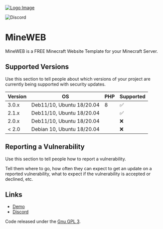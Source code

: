 [![Logo Image](https://cdn.discordapp.com/attachments/936240550925963264/936623117038682132/79217.jpg)](https://pterodactyl.io)

<!-- ![GitHub Workflow Status](https://img.shields.io/github/workflow/status/pterodactyl/panel/tests?label=Tests&style=for-the-badge) --->
![Discord](https://img.shields.io/discord/936240550489751563?label=Discord&logo=Discord&logoColor=white&style=for-the-badge)
<!-- ![GitHub Releases](https://img.shields.io/github/downloads/pterodactyl/panel/latest/total?style=for-the-badge) --->
<!-- ![GitHub contributors](https://img.shields.io/github/contributors/pterodactyl/panel?style=for-the-badge) --->

# MineWEB
MineWEB is a FREE Minecraft Website Template for your Minecraft Server.


## Supported Versions

Use this section to tell people about which versions of your project are
currently being supported with security updates.

| Version | OS | PHP |   Supported   |
| ------- | -- | --- | ------------- |
| 3.0.x   | Deb11/10, Ubuntu 18/20.04 | 8 | :white_check_mark: |
| 2.1.x   | Deb11/10, Ubuntu 18/20.04 |   | :white_check_mark: |
| 2.0.x   | Deb11/10, Ubuntu 18/20.04 |   | :x:           |
| < 2.0   | Debian 10, Ubuntu 18/20.04 |   |:x:           |

## Reporting a Vulnerability

Use this section to tell people how to report a vulnerability.

Tell them where to go, how often they can expect to get an update on a
reported vulnerability, what to expect if the vulnerability is accepted or
declined, etc.


## Links
* [Demo](https://mineweb.narrowmining.de/)
* [Discord](https://discord.gg/Fdz87T3nRB)



Code released under the [Gnu GPL 3](./LICENSE.md).
